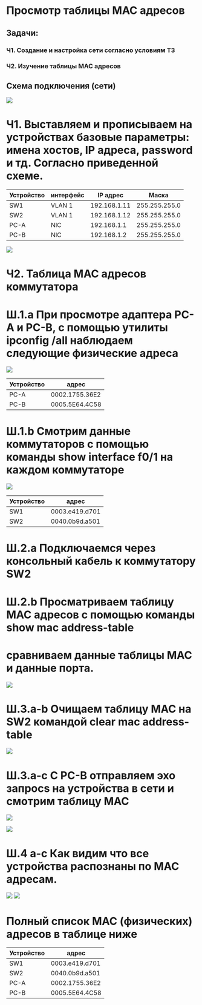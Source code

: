 # Просмотр таблицы MAC адресов

## Задачи:
### Ч1. Создание и настройка сети согласно условиям ТЗ
### Ч2. Изучение таблицы MAC адресов
    
## Схема подключения (сети)

![](https://github.com/Grotemast/STUDIES/blob/main/DZ%202/DZ%202%20PNG/Screenshot_2.0.png)
   
# Ч1. Выставляем и прописываем на устройствах базовые параметры: имена хостов, IP адреса, password и тд. Согласно приведенной схеме.

 | Устройство | интерфейс |   IP адрес     |      Маска      |
 |------------|-----------|----------------|-----------------|
 |     SW1    |   VLAN 1  |  192.168.1.11  |  255.255.255.0  |
 |     SW2    |   VLAN 1  |  192.168.1.12  |  255.255.255.0  |
 |    PC-A    |     NIC   |  192.168.1.1   |  255.255.255.0  |
 |    PC-B    |     NIC   |  192.168.1.2   |  255.255.255.0  |
 
 
 
 ![](https://github.com/Grotemast/STUDIES/blob/main/DZ%202/DZ%202%20PNG/Screenshot_2.1.png)


# Ч2. Таблица MAC адресов коммутатора

# Ш.1.a  При просмотре адаптера PC-A и PC-B, с помощью утилиты ipconfig /all наблюдаем следующие физические адреса 

 ![](https://github.com/Grotemast/STUDIES/blob/main/DZ%202/DZ%202%20PNG/Screenshot_2.3.png)
 
  | Устройство |        адрес           |  
  |------------|------------------------|
  |     PC-A   |    0002.1755.36E2      | 
  |     PC-B   |    0005.5E64.4C58      |
 
# Ш.1.b  Смотрим данные коммутаторов с помощью команды show interface f0/1 на каждом коммутаторе
 
 ![](https://github.com/Grotemast/STUDIES/blob/main/DZ%202/DZ%202%20PNG/Screenshot_2.2.2.png)
 
  | Устройство |         адрес         |  
  |------------|-----------------------|
  |     SW1    |     0003.e419.d701    | 
  |     SW2    |     0040.0b9d.a501    | 
 
 # Ш.2.a Подключаемся через консольный кабель к коммутатору SW2 
 
 # Ш.2.b Просматриваем таблицу MAC адресов с помощью команды show mac address-table 

 # сравниваем данные таблицы MAC и данные порта.

![](https://github.com/Grotemast/STUDIES/blob/main/DZ%202/DZ%202%20PNG/Screenshot_2.7.png)

 # Ш.3.a-b Очищаем таблицу MAC на SW2 командой clear mac address-table

![](https://github.com/Grotemast/STUDIES/blob/main/DZ%202/DZ%202%20PNG/Screenshot_2.8.png)

# Ш.3.a-c С PC-B отправляем эхо запросs на устройства в сети и смотрим таблицу MAC 

![](https://github.com/Grotemast/STUDIES/blob/main/DZ%202/DZ%202%20PNG/Screenshot_2.9.png)

![](https://github.com/Grotemast/STUDIES/blob/main/DZ%202/DZ%202%20PNG/Screenshot_2.10.png)

# Ш.4 a-c Как видим что все устройства распознаны по MAC адресам.

![](https://github.com/Grotemast/STUDIES/blob/main/DZ%202/DZ%202%20PNG/Screenshot_2.11.png)
![](https://github.com/Grotemast/STUDIES/blob/main/DZ%202/DZ%202%20PNG/Screenshot_2.12.png)

# Полный список MAC (физических) адресов в таблице ниже 

 | Устройство |         адрес         |  
 |------------|-----------------------|
 |     SW1    |     0003.e419.d701    | 
 |     SW2    |     0040.0b9d.a501    | 
 |     PC-A   |     0002.1755.36E2    | 
 |     PC-B   |     0005.5E64.4C58    |
